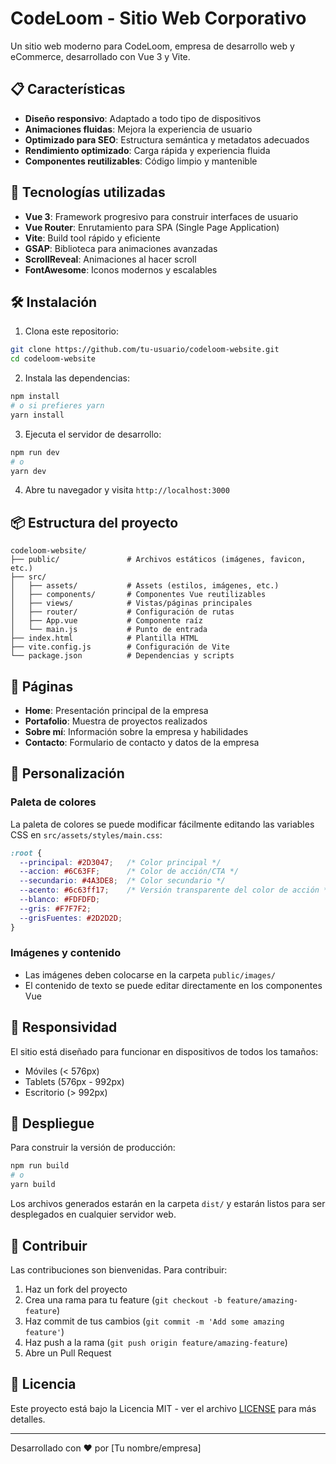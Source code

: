 # CodeLoom - Sitio Web Corporativo

Un sitio web moderno para CodeLoom, empresa de desarrollo web y eCommerce, desarrollado con Vue 3 y Vite.

## 📋 Características

- **Diseño responsivo**: Adaptado a todo tipo de dispositivos
- **Animaciones fluidas**: Mejora la experiencia de usuario
- **Optimizado para SEO**: Estructura semántica y metadatos adecuados
- **Rendimiento optimizado**: Carga rápida y experiencia fluida
- **Componentes reutilizables**: Código limpio y mantenible

## 🚀 Tecnologías utilizadas

- **Vue 3**: Framework progresivo para construir interfaces de usuario
- **Vue Router**: Enrutamiento para SPA (Single Page Application)
- **Vite**: Build tool rápido y eficiente
- **GSAP**: Biblioteca para animaciones avanzadas
- **ScrollReveal**: Animaciones al hacer scroll
- **FontAwesome**: Iconos modernos y escalables

## 🛠️ Instalación

1. Clona este repositorio:
```bash
git clone https://github.com/tu-usuario/codeloom-website.git
cd codeloom-website
```

2. Instala las dependencias:
```bash
npm install
# o si prefieres yarn
yarn install
```

3. Ejecuta el servidor de desarrollo:
```bash
npm run dev
# o
yarn dev
```

4. Abre tu navegador y visita `http://localhost:3000`

## 📦 Estructura del proyecto

```
codeloom-website/
├── public/               # Archivos estáticos (imágenes, favicon, etc.)
├── src/
│   ├── assets/           # Assets (estilos, imágenes, etc.)
│   ├── components/       # Componentes Vue reutilizables
│   ├── views/            # Vistas/páginas principales
│   ├── router/           # Configuración de rutas
│   ├── App.vue           # Componente raíz
│   └── main.js           # Punto de entrada
├── index.html            # Plantilla HTML
├── vite.config.js        # Configuración de Vite
└── package.json          # Dependencias y scripts
```

## 📄 Páginas

- **Home**: Presentación principal de la empresa
- **Portafolio**: Muestra de proyectos realizados
- **Sobre mí**: Información sobre la empresa y habilidades
- **Contacto**: Formulario de contacto y datos de la empresa

## 🔧 Personalización

### Paleta de colores

La paleta de colores se puede modificar fácilmente editando las variables CSS en `src/assets/styles/main.css`:

```css
:root {
  --principal: #2D3047;   /* Color principal */
  --accion: #6C63FF;      /* Color de acción/CTA */
  --secundario: #4A3DE8;  /* Color secundario */
  --acento: #6c63ff17;    /* Versión transparente del color de acción */
  --blanco: #FDFDFD;
  --gris: #F7F7F2;
  --grisFuentes: #2D2D2D;
}
```

### Imágenes y contenido

- Las imágenes deben colocarse en la carpeta `public/images/`
- El contenido de texto se puede editar directamente en los componentes Vue

## 📱 Responsividad

El sitio está diseñado para funcionar en dispositivos de todos los tamaños:
- Móviles (< 576px)
- Tablets (576px - 992px)
- Escritorio (> 992px)

## 🚀 Despliegue

Para construir la versión de producción:

```bash
npm run build
# o
yarn build
```

Los archivos generados estarán en la carpeta `dist/` y estarán listos para ser desplegados en cualquier servidor web.

## 🤝 Contribuir

Las contribuciones son bienvenidas. Para contribuir:

1. Haz un fork del proyecto
2. Crea una rama para tu feature (`git checkout -b feature/amazing-feature`)
3. Haz commit de tus cambios (`git commit -m 'Add some amazing feature'`)
4. Haz push a la rama (`git push origin feature/amazing-feature`)
5. Abre un Pull Request

## 📝 Licencia

Este proyecto está bajo la Licencia MIT - ver el archivo [LICENSE](LICENSE) para más detalles.

---

Desarrollado con ❤️ por [Tu nombre/empresa]